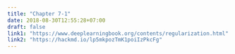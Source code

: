 ```yaml
---
title: "Chapter 7-1"
date: 2018-08-30T12:55:28+07:00
draft: false
link1: "https://www.deeplearningbook.org/contents/regularization.html"
link2: "https://hackmd.io/lp5mkpozTmK1poiIzPkcFg"
---
```


